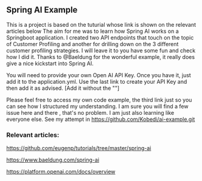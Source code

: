 ## Spring AI Example

This is a project is based on the tuturial whose link is shown on the relevant articles below
The aim for me was to learn how Spring AI works on a Springboot application. I created two API endpoints that touch on the topic 
of Customer Profiling and another for drilling down on the 3 different customer profiling strategies. I will leave it to you have some fun 
and check how I did it. Thanks to @Baeldung for the wonderful example, it really does give a nice kickstart into Spring AI. 

You will need to provide your own Open AI API Key. Once you have it, just add it to the application.yml. Use the last link to create your 
API Key and then add it as advised. [Add it without the ""]
 

Please feel free to access my own code example, the third link just so you can see how I structured my understanding. I am sure you will find a few issue here and there
, that's no problem. I am just also learning like everyone else. See my attempt in  https://github.com/Kobedi/ai-example.git

 
### Relevant articles:
 https://github.com/eugenp/tutorials/tree/master/spring-ai

 https://www.baeldung.com/spring-ai


https://platform.openai.com/docs/overview 


 